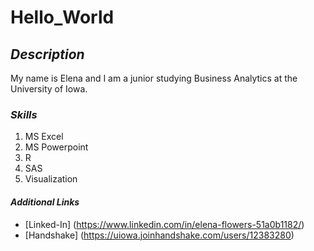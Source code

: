 # **Hello_World**
## *Description*

My name is Elena and I am a junior studying Business Analytics at the University of Iowa.

### *Skills*

1. MS Excel 
2. MS Powerpoint
3. R 
4. SAS
5. Visualization 

#### *Additional Links*

- [Linked-In] (https://www.linkedin.com/in/elena-flowers-51a0b1182/)
- [Handshake] (https://uiowa.joinhandshake.com/users/12383280)
